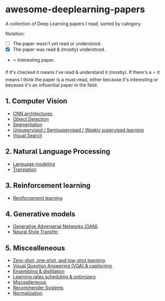 # awesome-deeplearning-papers
A collection of Deep Learning papers I read, sorted by category.

Notation:

- [ ] The paper wasn't yet read or understood.
- [X] The paper was read & (mostly) understood.
- :star: Interesting paper.

If it's checked it means I've read & understand it (mostly). If there's a :star:
it means I think the paper is a must-read, either because it's interesting or
because it's an influential paper in the field.

## 1. Computer Vision

- [CNN architectures](categories/cnn_archi.md).
- [Object Detection](categories/object_detection.md)
- [Segmentation](categories/segmentation.md)
- [Unsupervised / Semisupervised / Weakly supervised learning](categories/semisupervised.md)
- [Visual Search](categories/visual_search.md)

## 2. Natural Language Processing

- [Language modeling](categories/language_modeling.md)
- [Translation](categories/translation.md)

## 3. Reinforcement learning

- [Reinforcement learning](categories/rl.md)

## 4. Generative models

- [Generative Adverserial Networks (GAN)](categories/gan.md).
- [Neural Style Transfer](categories/style_transfer.md).

## 5. Miscealleneous

- [Zero-shot, one-shot, and low-shot learning](categories/low_shot.md).
- [Visual Question Answering (VQA) & captioning](categories/vqa.md).
- [Ensembling & distillation](categories/ensembling.md)
- [Learning rates scheduling & optimizers](categories/optimizers.md)
- [Miscealleneous](categories/misc.md)
- [Recommender Systems](categories/recsys.md)
- [Normalization](categories/normalization.md)